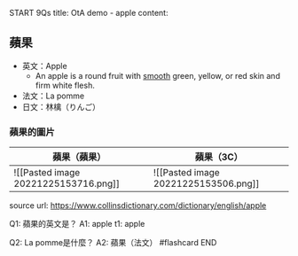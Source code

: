 START
9Qs
title: OtA demo - apple
content: 

## 蘋果
- 英文：Apple
	- An apple is a round fruit with [smooth](https://www.collinsdictionary.com/dictionary/english/smooth "Definition of smooth") green, yellow, or red skin and firm white flesh.
- 法文：La pomme
- 日文：林檎（りんご）


### 蘋果的圖片

 | 蘋果（蘋果） | 蘋果（3C） |
 | ------------ | ---------- |
 |  ![[Pasted image 20221225153716.png]]            |      ![[Pasted image 20221225153506.png]]      |

source url: https://www.collinsdictionary.com/dictionary/english/apple

Q1: 蘋果的英文是？
A1: apple
t1: apple

Q2: La pomme是什麼？
A2: 蘋果（法文） #flashcard 
END